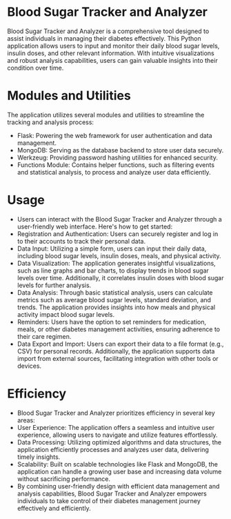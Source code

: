 # Blood Sugar Tracker and Analyzer
Blood Sugar Tracker and Analyzer is a comprehensive tool designed to assist individuals in managing their diabetes effectively. This Python application allows users to input and monitor their daily blood sugar levels, insulin doses, and other relevant information. With intuitive visualizations and robust analysis capabilities, users can gain valuable insights into their condition over time.

# Modules and Utilities
The application utilizes several modules and utilities to streamline the tracking and analysis process:
* Flask: Powering the web framework for user authentication and data management.
* MongoDB: Serving as the database backend to store user data securely.
* Werkzeug: Providing password hashing utilities for enhanced security.
* Functions Module: Contains helper functions, such as filtering events and statistical analysis, to process and analyze user data efficiently.

# Usage
* Users can interact with the Blood Sugar Tracker and Analyzer through a user-friendly web interface. Here's how to get started:
* Registration and Authentication: Users can securely register and log in to their accounts to track their personal data.
* Data Input: Utilizing a simple form, users can input their daily data, including blood sugar levels, insulin doses, meals, and physical activity.
* Data Visualization: The application generates insightful visualizations, such as line graphs and bar charts, to display trends in blood sugar levels over time. Additionally, it correlates insulin doses with blood sugar levels for further analysis.
* Data Analysis: Through basic statistical analysis, users can calculate metrics such as average blood sugar levels, standard deviation, and trends. The application provides insights into how meals and physical activity impact blood sugar levels.
* Reminders: Users have the option to set reminders for medication, meals, or other diabetes management activities, ensuring adherence to their care regimen.
* Data Export and Import: Users can export their data to a file format (e.g., CSV) for personal records. Additionally, the application supports data import from external sources, facilitating integration with other tools or devices.

# Efficiency
* Blood Sugar Tracker and Analyzer prioritizes efficiency in several key areas:
* User Experience: The application offers a seamless and intuitive user experience, allowing users to navigate and utilize features effortlessly.
* Data Processing: Utilizing optimized algorithms and data structures, the application efficiently processes and analyzes user data, delivering timely insights.
* Scalability: Built on scalable technologies like Flask and MongoDB, the application can handle a growing user base and increasing data volume without sacrificing performance.
* By combining user-friendly design with efficient data management and analysis capabilities, Blood Sugar Tracker and Analyzer empowers individuals to take control of their diabetes management journey effectively and efficiently.
